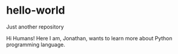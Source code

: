 # hello-world
Just another repository

Hi Humans!
Here I am, Jonathan, wants to learn more 
about Python programming language.
